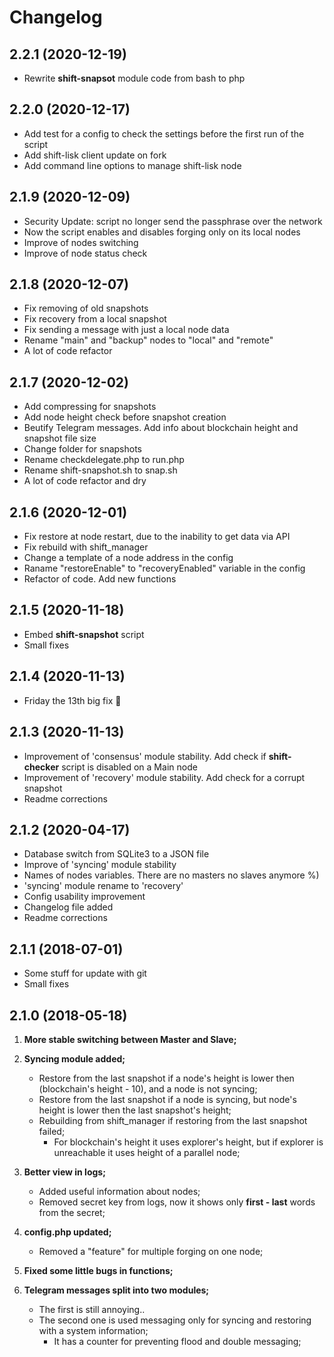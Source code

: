 # Changelog

## 2.2.1 (2020-12-19)

- Rewrite **shift-snapsot** module code from bash to php

## 2.2.0 (2020-12-17)

- Add test for a config to check the settings before the first run of the script
- Add shift-lisk client update on fork
- Add command line options to manage shift-lisk node

## 2.1.9 (2020-12-09)

- Security Update: script no longer send the passphrase over the network
- Now the script enables and disables forging only on its local nodes
- Improve of nodes switching
- Improve of node status check

## 2.1.8 (2020-12-07)

- Fix removing of old snapshots
- Fix recovery from a local snapshot
- Fix sending a message with just a local node data
- Rename "main" and "backup" nodes to "local" and "remote"
- A lot of code refactor

## 2.1.7 (2020-12-02)

- Add compressing for snapshots
- Add node height check before snapshot creation
- Beutify Telegram messages. Add info about blockchain height and snapshot file size
- Change folder for snapshots
- Rename checkdelegate.php to run.php
- Rename shift-snapshot.sh to snap.sh
- A lot of code refactor and dry

## 2.1.6 (2020-12-01)

- Fix restore at node restart, due to the inability to get data via API
- Fix rebuild with shift_manager
- Change a template of a node address in the config
- Raname "restoreEnable" to "recoveryEnabled" variable in the config
- Refactor of code. Add new functions

## 2.1.5 (2020-11-18)

- Embed **shift-snapshot** script
- Small fixes

## 2.1.4 (2020-11-13)

- Friday the 13th big fix 🎃

## 2.1.3 (2020-11-13)

- Improvement of 'consensus' module stability. Add check if **shift-checker** script is disabled on a Main node
- Improvement of 'recovery' module stability. Add check for a corrupt snapshot
- Readme corrections

## 2.1.2 (2020-04-17)

- Database switch from SQLite3 to a JSON file
- Improve of 'syncing' module stability
- Names of nodes variables. There are no masters no slaves anymore %)
- 'syncing' module rename to 'recovery'
- Config usability improvement
- Changelog file added
- Readme corrections

## 2.1.1 (2018-07-01)

- Some stuff for update with git
- Small fixes

## 2.1.0 (2018-05-18)

1. **More stable switching between Master and Slave;**

2. **Syncing module added;**
   * Restore from the last snapshot if a node's height is lower then (blockchain's height - 10), and a node is not syncing;
   * Restore from the last snapshot if a node is syncing, but node's height is lower then the last snapshot's height;
   * Rebuilding from shift_manager if restoring from the last snapshot failed;
      * For blockchain's height it uses explorer's height, but if explorer is unreachable it uses height of a parallel node;

3. **Better view in logs;**
   * Added useful information about nodes;
   * Removed secret key from logs, now it shows only **first - last** words from the secret;

4. **config.php updated;**
   * Removed a "feature" for multiple forging on one node;

5. **Fixed some little bugs in functions;**

6. **Telegram messages split into two modules;**
   * The first is still annoying..
   * The second one is used messaging only for syncing and restoring with a system information;
      * It has a counter for preventing flood and double messaging;


<!-- TODO

- Add async for creating snapshots. Now the script does not block its work indefinitely when creating snapshots 

- Сделать оповещение в модуле "рекавери", о том, что трастед нода отстаёт от локальной, при отставании в 10 блоков

- сделать команды для shift-checker: create_snapshot, restore_snapshot

- Забьютифаить все сообщения для ТГ
- Попробовать сделать псевдо-таблицу при отправке сообщения с данными нод в ТГ

- При форке проверять на рестор фром снапшот. Добавить возможность ребилда через менеджер
- Добавить в бд строку форк = фалс

- Add installation guide
- Update screenshots


+ сделать команды для shift-checker: reload, rebuild, stop, start, update_manager, update_client, update_wallet
+ ! Пофиксить пинг, если ссылка без порта
+ При форке делать апдейт клиента через ./shift_manager.bash update_client
+ При форке проверять на коррупт снапшот
+ Проверять на мейне, запущен ли скрипт на бекапе
+ ! Не дисаблить форджинг на бекапе просто так
+ Посмотреть почему $dataTmsg не присылается в ТГ, если выключен свитчинг
+ Разделить проверку на форк и создание снапшотов.
+ В конфиге, вместо мейн и бекап, сделать локал и ремоут ноды, чтобы удобно было переключаться, да и вообще, меньше заморочек
+ Заренеймить checkdelegate.php в run.php
+ Пофиксить вывод размера снапшота
+ Отправлять размер созданного снапшота в телеграм
+ SyncingMessage заменить на recoveryMessage
+ При создании снапшотов проверять хейт ноды
+ окмсг, не проверяет на то запущен шифт или нет. Сделать паузу после перезапуска в 20 секунд.

--
+ Доразбираться с модулем "статус".
+ Шифт менеджер всегда выдаёт "√ SHIFT is running.", даже если он только что остановлен.
+ Сделать проверку по доступности апи, если недоступно, значит нода выключена и надо включить.
+ Перенести весь треш с проверкой статуса в функцию shiftManager
--

END TODO -->